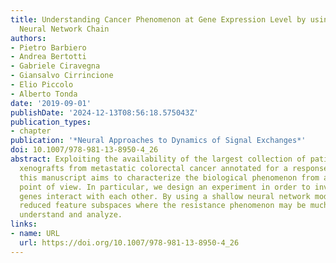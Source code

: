 ```yaml
---
title: Understanding Cancer Phenomenon at Gene Expression Level by using a Shallow
  Neural Network Chain
authors:
- Pietro Barbiero
- Andrea Bertotti
- Gabriele Ciravegna
- Giansalvo Cirrincione
- Elio Piccolo
- Alberto Tonda
date: '2019-09-01'
publishDate: '2024-12-13T08:56:18.575043Z'
publication_types:
- chapter
publication: '*Neural Approaches to Dynamics of Signal Exchanges*'
doi: 10.1007/978-981-13-8950-4_26
abstract: Exploiting the availability of the largest collection of patient-derived
  xenografts from metastatic colorectal cancer annotated for a response to therapies,
  this manuscript aims to characterize the biological phenomenon from a mathematical
  point of view. In particular, we design an experiment in order to investigate how
  genes interact with each other. By using a shallow neural network model, we find
  reduced feature subspaces where the resistance phenomenon may be much easier to
  understand and analyze.
links:
- name: URL
  url: https://doi.org/10.1007/978-981-13-8950-4_26
---
```

